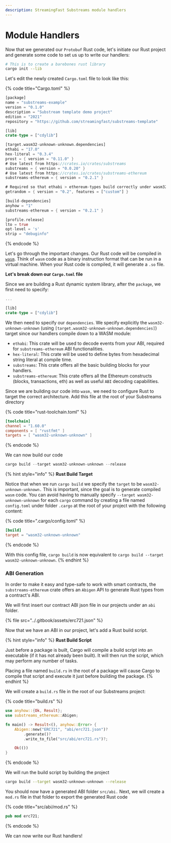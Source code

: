 ```yaml
---
description: StreamingFast Substreams module handlers
---
```


# Module Handlers

Now that we generated our `Protobuf` Rust code, let's initiate our Rust project and generate some code to set us up to write our handlers:

```bash
# This is to create a barebones rust library
cargo init --lib
```

Let's edit the newly created `Cargo.toml` file to look like this:

{% code title="Cargo.toml" %}
```rust
[package]
name = "substreams-example"
version = "0.1.0"
description = "Substream template demo project"
edition = "2021"
repository = "https://github.com/streamingfast/substreams-template"

[lib]
crate-type = ["cdylib"]

[target.wasm32-unknown-unknown.dependencies]
ethabi = "17.0"
hex-literal = "0.3.4"
prost = { version = "0.11.0" }
# Use latest from https://crates.io/crates/substreams
substreams = { version = "0.0.20" }
# Use latest from https://crates.io/crates/substreams-ethereum
substreams-ethereum = { version = "0.2.1" }

# Required so that ethabi > ethereum-types build correctly under wasm32-unknown-unknown
getrandom = { version = "0.2", features = ["custom"] }

[build-dependencies]
anyhow = "1"
substreams-ethereum = { version = "0.2.1" }

[profile.release]
lto = true
opt-level = 's'
strip = "debuginfo"
```
{% endcode %}

Let's go through the important changes. Our Rust code will be compiled in [`wasm`](https://webassembly.org/). Think of `wasm` code as a binary instruction format that can be run in a virtual machine. When your Rust code is compiled, it will generate a `.so` file.

**Let's break down our `Cargo.toml` file**

Since we are building a Rust dynamic system library, after the `package`, we first need to specify:

```rust
...

[lib]
crate-type = ["cdylib"]
```

We then need to specify our `dependencies`. We specify explicitly the `wasm32-unknown-unknown` (using `[target.wasm32-unknown-unknown.dependencies]`) target since our handlers compile down to a WASM module:

* `ethabi`: This crate will be used to decode events from your ABI, required for `substreams-ethereum` ABI functionalities.
* `hex-literal`: This crate will be used to define bytes from hexadecimal string literal at compile time.
* `substreams`: This crate offers all the basic building blocks for your handlers.
* `substreams-ethereum`: This crate offers all the Ethereum constructs (blocks, transactions, eth) as well as useful `ABI` decoding capabilities.

Since we are building our code into `wasm,` we need to configure Rust to target the correct architecture. Add this file at the root of your Substreams directory

{% code title="rust-toolchain.toml" %}
```toml
[toolchain]
channel = "1.60.0"
components = [ "rustfmt" ]
targets = [ "wasm32-unknown-unknown" ]
```
{% endcode %}

We can now build our code

```rust
cargo build --target wasm32-unknown-unknown --release
```

{% hint style="info" %}
**Rust Build Target**

Notice that when we run `cargo build` we specify the `target` to be `wasm32-unknown-unknown.` This is important, since the goal is to generate compiled `wasm` code. You can avoid having to manually specify `--target wasm32-unknown-unknown` for each `cargo` command by creating a file named `config.toml` under folder `.cargo` at the root of your project with the following content:

{% code title=".cargo/config.toml" %}
```toml
[build]
target = "wasm32-unknown-unknown"
```
{% endcode %}

With this config file, `cargo build` is now equivalent to `cargo build --target wasm32-unknown-unknown`.
{% endhint %}

### ABI Generation

In order to make it easy and type-safe to work with smart contracts, the `substreams-ethereum` crate offers an `Abigen` API to generate Rust types from a contract's ABI.

We will first insert our contract ABI json file in our projects under an `abi` folder.

{% file src="../.gitbook/assets/erc721.json" %}

Now that we have an ABI in our project, let's add a Rust build script.

{% hint style="info" %}
**Rust Build Script**

Just before a package is built, Cargo will compile a build script into an executable (if it has not already been built). It will then run the script, which may perform any number of tasks.

Placing a file named `build.rs` in the root of a package will cause Cargo to compile that script and execute it just before building the package.
{% endhint %}

We will create a `build.rs` file in the root of our Substreams project:

{% code title="build.rs" %}
```rust
use anyhow::{Ok, Result};
use substreams_ethereum::Abigen;

fn main() -> Result<(), anyhow::Error> {
    Abigen::new("ERC721", "abi/erc721.json")?
        .generate()?
        .write_to_file("src/abi/erc721.rs")?;

    Ok(())
}
```
{% endcode %}

We will run the build script by building the project

```bash
cargo build --target wasm32-unknown-unknown --release
```

You should now have a generated ABI folder `src/abi.` Next, we will create a `mod.rs` file in that folder to export the generated Rust code

{% code title="src/abi/mod.rs" %}
```rust
pub mod erc721;
```
{% endcode %}

We can now write our Rust handlers!
